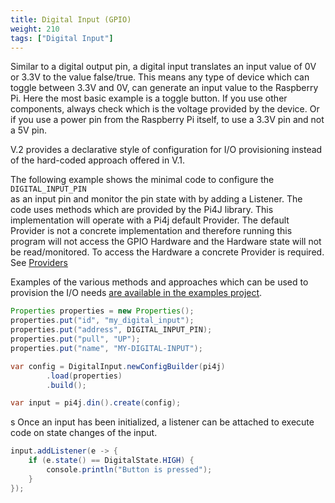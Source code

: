 ```yaml
---
title: Digital Input (GPIO)
weight: 210
tags: ["Digital Input"]
---
```


Similar to a digital output pin, a digital input translates an input value of 0V or 3.3V to the value false/true. This
means any type of device which can toggle between 3.3V and 0V, can generate an input value to the Raspberry Pi. Here the 
most basic example is a toggle button. If you use other components, always check which is the voltage provided by the device.
Or if you use a power pin from the Raspberry Pi itself, to use a 3.3V pin and not a 5V pin.

V.2 provides a declarative style of configuration for I/O provisioning instead of the hard-coded approach offered in V.1.

The following example shows the minimal code to configure the `DIGITAL_INPUT_PIN`  
as an input pin and monitor the pin state with by adding a Listener.  The code uses methods which are 
provided by the Pi4J library. This implementation will operate with a Pi4j default Provider.
The default Provider is not a concrete implementation and therefore
running this program will not access the GPIO Hardware and the Hardware state will not be read/monitored.
To access the Hardware a concrete Provider is required.
See [Providers](/documentation/providers/)

Examples of the various methods and approaches which can be used to provision the I/O needs [are available in the examples project](
https://github.com/Pi4J/pi4j-v2-examples/tree/master/src/main/java/com/pi4j/example/gpio/digital/input).

```java
Properties properties = new Properties();
properties.put("id", "my_digital_input");
properties.put("address", DIGITAL_INPUT_PIN);
properties.put("pull", "UP");
properties.put("name", "MY-DIGITAL-INPUT");

var config = DigitalInput.newConfigBuilder(pi4j)
        .load(properties)
        .build();

var input = pi4j.din().create(config);
```  
s
Once an input has been initialized, a listener can be attached to execute code on state changes of the input.

```java
input.addListener(e -> {
    if (e.state() == DigitalState.HIGH) {
        console.println("Button is pressed");
    }
});
```
